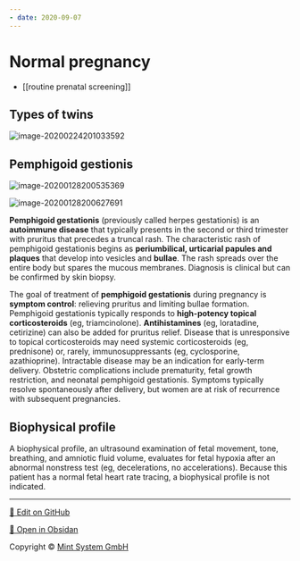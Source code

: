 ```yaml
---
- date: 2020-09-07
---
```


# Normal pregnancy

- [[routine prenatal screening]]

## Types of twins

<!-- types of twins -->

![image-20200224201033592](https://photos.thisispiggy.com/file/wikiFiles/image-20200224201033592.png)

## Pemphigoid gestionis

<!-- herpes gestionis is, sx -->

![image-20200128200535369](https://photos.thisispiggy.com/file/wikiFiles/image-20200128200535369.png)

![image-20200128200627691](https://photos.thisispiggy.com/file/wikiFiles/image-20200128200627691.png)

**Pemphigoid gestationis** (previously called herpes gestationis) is an **autoimmune disease** that typically presents in the second or third trimester with pruritus that precedes a truncal rash. The characteristic rash of pemphigoid gestationis begins as **periumbilical, urticarial papules and plaques** that develop into vesicles and **bullae**. The rash spreads over the entire body but spares the mucous membranes. Diagnosis is clinical but can be confirmed by skin biopsy.

The goal of treatment of **pemphigoid gestationis** during pregnancy is **symptom control**: relieving pruritus and limiting bullae formation. Pemphigoid gestationis typically responds to **high-potency topical corticosteroids** (eg, triamcinolone). **Antihistamines** (eg, loratadine, cetirizine) can also be added for pruritus relief. Disease that is unresponsive to topical corticosteroids may need systemic corticosteroids (eg, prednisone) or, rarely, immunosuppressants (eg, cyclosporine, azathioprine). Intractable disease may be an indication for early-term delivery. Obstetric complications include prematurity, fetal growth restriction, and neonatal pemphigoid gestationis. Symptoms typically resolve spontaneously after delivery, but women are at risk of recurrence with subsequent pregnancies.

## Biophysical profile

<!-- biophysical profile is, uses -->

A biophysical profile, an ultrasound examination of fetal movement, tone, breathing, and amniotic fluid volume, evaluates for fetal hypoxia after an abnormal nonstress test (eg, decelerations, no accelerations). Because this patient has a normal fetal heart rate tracing, a biophysical profile is not indicated.


<hr>

[📝 Edit on GitHub](https://github.com/Mint-System/Knowledge/blob/master/Normal%20pregnancy.md)

[📂 Open in Obsidan](obsidian://open?vault=Knowledge%20Mint%20System&file=Normal%20pregnancy.md ':target=_self')

<footer>Copyright © <a href="https://www.mint-system.ch/">Mint System GmbH</a></footer>